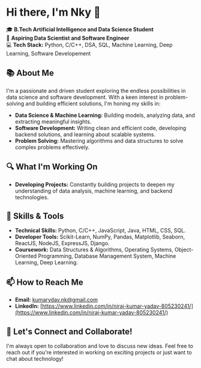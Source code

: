 # Hi there, I'm Nky 👋  

🎓 **B.Tech Artificial Intelligence and Data Science Student**  
🌱 **Aspiring Data Scientist and Software Engineer**  
💻 **Tech Stack:** Python, C/C++, DSA, SQL, Machine Learning, Deep Learning, Software Developement

## 📚 About Me  
I'm a passionate and driven student exploring the endless possibilities in data science and software development. With a keen interest in problem-solving and building efficient solutions, I'm honing my skills in:  

- **Data Science & Machine Learning:** Building models, analyzing data, and extracting meaningful insights.  
- **Software Development:** Writing clean and efficient code, developing backend solutions, and learning about scalable systems.  
- **Problem Solving:** Mastering algorithms and data structures to solve complex problems effectively.  

## 🔍 What I'm Working On  
- **Developing Projects:** Constantly building projects to deepen my understanding of data analysis, machine learning, and backend technologies.   

## 🚀 Skills & Tools  
- **Technical Skills:** Python, C/C++, JavaScript, Java, HTML, CSS, SQL.
- **Developer Tools:** Scikit-Learn, NumPy, Pandas, Matplotlib, Seaborn, ReactJS, NodeJS, ExpressJS, Django. 
- **Coursework:** Data Structures & Algorithms, Operating Systems, Object-Oriented Programming, Database
    Management System, Machine Learning, Deep Learning. 

## 📫 How to Reach Me  
- **Email:** [kumarydav.nk@gmail.com](mailto:kumarydav.nk@gmail.com)  
- **LinkedIn:** [https://www.linkedin.com/in/niraj-kumar-yadav-805230241/](https://www.linkedin.com/in/niraj-kumar-yadav-805230241/)  

## 🌟 Let's Connect and Collaborate!  
I'm always open to collaboration and love to discuss new ideas. Feel free to reach out if you're interested in working on exciting projects or just want to chat about technology!  
